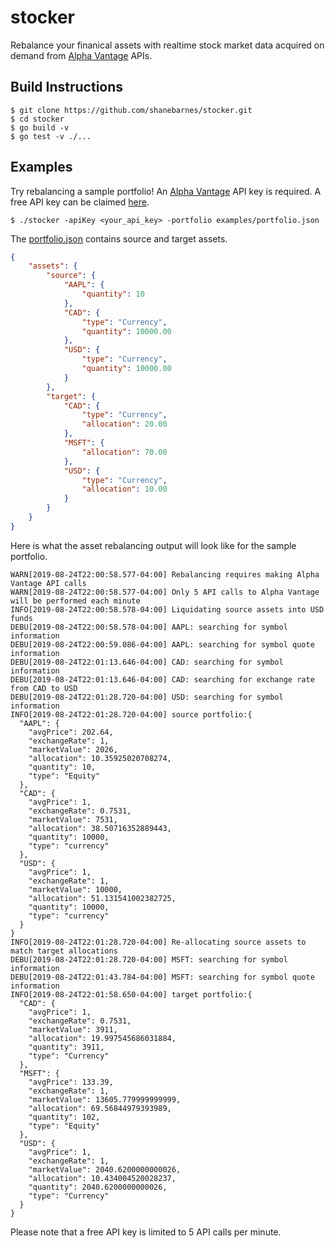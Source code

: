 # stocker
Rebalance your finanical assets with realtime stock market data acquired on demand from [Alpha Vantage](https://www.alphavantage.co/) APIs.

## Build Instructions

```shell
$ git clone https://github.com/shanebarnes/stocker.git
$ cd stocker
$ go build -v
$ go test -v ./...
```

## Examples

Try rebalancing a sample portfolio! An [Alpha Vantage](https://www.alphavantage.co/) API key is required. A free API key can be claimed [here](https://www.alphavantage.co/support/#api-key).

```shell
$ ./stocker -apiKey <your_api_key> -portfolio examples/portfolio.json
```

The [portfolio.json](https://github.com/shanebarnes/stocker/blob/master/examples/portfolio.json) contains source and target assets.

```json
{
    "assets": {
        "source": {
            "AAPL": {
                "quantity": 10
            },
            "CAD": {
                "type": "Currency",
                "quantity": 10000.00
            },
            "USD": {
                "type": "Currency",
                "quantity": 10000.00
            }
        },
        "target": {
            "CAD": {
                "type": "Currency",
                "allocation": 20.00
            },
            "MSFT": {
                "allocation": 70.00
            },
            "USD": {
                "type": "Currency",
                "allocation": 10.00
            }
        }
    }
}
```

Here is what the asset rebalancing output will look like for the sample portfolio.

```shell
WARN[2019-08-24T22:00:58.577-04:00] Rebalancing requires making Alpha Vantage API calls
WARN[2019-08-24T22:00:58.577-04:00] Only 5 API calls to Alpha Vantage will be performed each minute
INFO[2019-08-24T22:00:58.578-04:00] Liquidating source assets into USD funds
DEBU[2019-08-24T22:00:58.578-04:00] AAPL: searching for symbol information
DEBU[2019-08-24T22:00:59.086-04:00] AAPL: searching for symbol quote information
DEBU[2019-08-24T22:01:13.646-04:00] CAD: searching for symbol information
DEBU[2019-08-24T22:01:13.646-04:00] CAD: searching for exchange rate from CAD to USD
DEBU[2019-08-24T22:01:28.720-04:00] USD: searching for symbol information
INFO[2019-08-24T22:01:28.720-04:00] source portfolio:{
  "AAPL": {
    "avgPrice": 202.64,
    "exchangeRate": 1,
    "marketValue": 2026,
    "allocation": 10.35925020708274,
    "quantity": 10,
    "type": "Equity"
  },
  "CAD": {
    "avgPrice": 1,
    "exchangeRate": 0.7531,
    "marketValue": 7531,
    "allocation": 38.50716352889443,
    "quantity": 10000,
    "type": "currency"
  },
  "USD": {
    "avgPrice": 1,
    "exchangeRate": 1,
    "marketValue": 10000,
    "allocation": 51.131541002382725,
    "quantity": 10000,
    "type": "currency"
  }
}
INFO[2019-08-24T22:01:28.720-04:00] Re-allocating source assets to match target allocations
DEBU[2019-08-24T22:01:28.720-04:00] MSFT: searching for symbol information
DEBU[2019-08-24T22:01:43.784-04:00] MSFT: searching for symbol quote information
INFO[2019-08-24T22:01:58.650-04:00] target portfolio:{
  "CAD": {
    "avgPrice": 1,
    "exchangeRate": 0.7531,
    "marketValue": 3911,
    "allocation": 19.997545686031884,
    "quantity": 3911,
    "type": "Currency"
  },
  "MSFT": {
    "avgPrice": 133.39,
    "exchangeRate": 1,
    "marketValue": 13605.779999999999,
    "allocation": 69.56844979393989,
    "quantity": 102,
    "type": "Equity"
  },
  "USD": {
    "avgPrice": 1,
    "exchangeRate": 1,
    "marketValue": 2040.6200000000026,
    "allocation": 10.434004520028237,
    "quantity": 2040.6200000000026,
    "type": "Currency"
  }
}
```

Please note that a free API key is limited to 5 API calls per minute.
